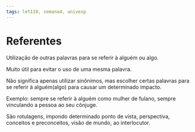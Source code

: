 ```yaml
---
tags: let110, semana4, univesp
---
```

# Referentes

Utilização de outras palavras para se referir à alguém ou algo.

Muito útil para evitar o uso de uma mesma palavra.

Não significa apenas utilizar sinônimos, mas escolher certas palavras para se referir à alguém(algo) para causar um determinado impacto.

Exemplo: sempre se referir à alguém como mulher de fulano, sempre vinculando a pessoa ao seu cônjuge.

São rotulagens, impondo determinado ponto de vista, perspectiva, conceitos e preconceitos, visão de mundo, ao interlocutor.



